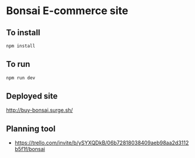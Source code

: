 # Bonsai E-commerce site

## To install

```bash
npm install
```

## To run

```bash
npm run dev
```

## Deployed site

http://buy-bonsai.surge.sh/

## Planning tool

* https://trello.com/invite/b/ySYXQDkB/06b72818038409aeb98aa2d3112b5f1f/bonsai
